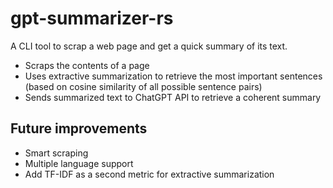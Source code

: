 # gpt-summarizer-rs

A CLI tool to scrap a web page and get a quick summary of its text.  
- Scraps the contents of a page
- Uses extractive summarization to retrieve the most important sentences (based on cosine similarity of all possible sentence pairs)
- Sends summarized text to ChatGPT API to retrieve a coherent summary

## Future improvements
- Smart scraping
- Multiple language support 
- Add TF-IDF as a second metric for extractive summarization
